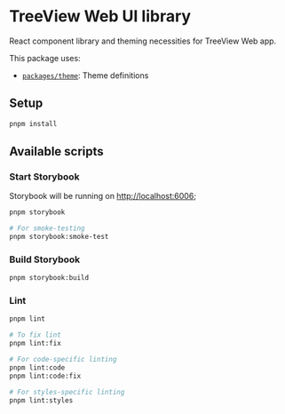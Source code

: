 # TreeView Web UI library

React component library and theming necessities for TreeView Web app.

This package uses:

- [`packages/theme`](../theme): Theme definitions

## Setup

```bash
pnpm install
```

## Available scripts

### Start Storybook

Storybook will be running on [http://localhost:6006](http://localhost:6006);

```bash
pnpm storybook

# For smoke-testing
pnpm storybook:smoke-test
```

### Build Storybook

```bash
pnpm storybook:build
```

### Lint

```bash
pnpm lint

# To fix lint
pnpm lint:fix

# For code-specific linting
pnpm lint:code
pnpm lint:code:fix

# For styles-specific linting
pnpm lint:styles
```
